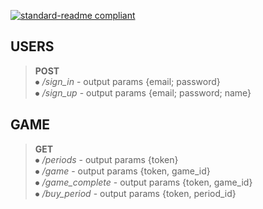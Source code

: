 [![standard-readme compliant](https://img.shields.io/badge/Project-game-green.svg?style=flat-square)](https://github.com/Hipparch/game)

## USERS
  <blockquote>
    <B>POST</B><BR>
  ⦁	<i>/sign_in</i>  - output params {email; password}<br>
  ⦁	<i>/sign_up</i> - output params {email; password; name}<br>
</blockquote>

  ## GAME
<blockquote>
    <b>GET</b><br>
  ⦁	<i>/periods</i> - output params {token}  <br>
  ⦁	<i>/game</i> - output params {token, game_id}  <br>
  ⦁	<i>/game_complete</i> - output params {token, game_id} <br> 
  ⦁	<i>/buy_period</i> - output params {token, period_id}  <br>
</blockquote>
